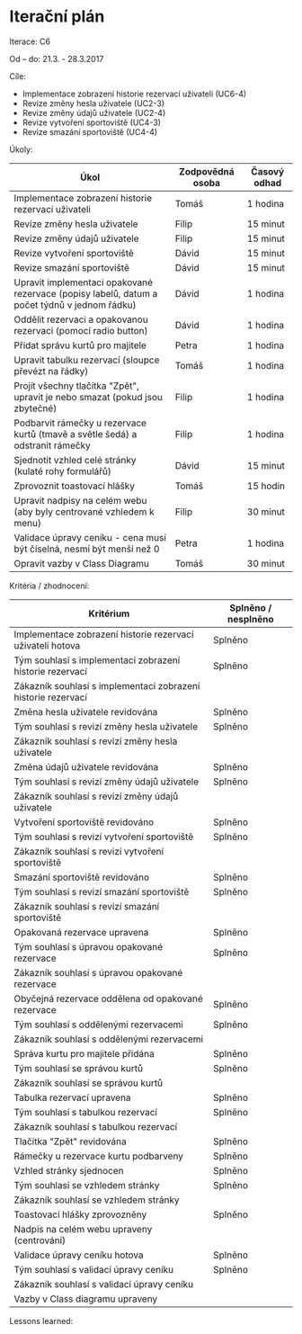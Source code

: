 <h1>Iterační plán</h1>
Iterace:  C6

Od – do:
21.3. - 28.3.2017

Cíle:
- Implementace zobrazení historie rezervací uživateli (UC6-4)
- Revize změny hesla uživatele (UC2-3)
- Revize změny údajů uživatele (UC2-4)
- Revize vytvoření sportoviště (UC4-3)
- Revize smazání sportoviště (UC4-4)

Úkoly:

|Úkol|	Zodpovědná osoba|	Časový odhad|
|---|---|---|
|Implementace zobrazení historie rezervací uživateli|Tomáš|1 hodina|
|Revize změny hesla uživatele|Filip|15 minut|
|Revize změny údajů uživatele|Filip|15 minut|
|Revize vytvoření sportoviště|Dávid|15 minut|
|Revize smazání sportoviště|Dávid|15 minut|
|Upravit implementaci opakované rezervace (popisy labelů, datum a počet týdnů v jednom řádku)|Dávid|1 hodina|
|Oddělit rezervaci a opakovanou rezervaci (pomocí radio button)|Dávid|1 hodina|
|Přidat správu kurtů pro majitele|Petra|1 hodina|
|Upravit tabulku rezervací (sloupce převézt na řádky)|Tomáš|1 hodina|
|Projít všechny tlačítka "Zpět", upravit je nebo smazat (pokud jsou zbytečné)|Filip|1 hodina|
|Podbarvit rámečky u rezervace kurtů (tmavě a světle šedá) a odstranit rámečky|Filip|1 hodina|
|Sjednotit vzhled celé stránky (kulaté rohy formulářů)|Dávid|15 minut|
|Zprovoznit toastovací hlášky|Tomáš|15 hodin|
|Upravit nadpisy na celém webu (aby byly centrované vzhledem k menu)|Filip|30 minut|
|Validace úpravy ceníku - cena musí být číselná, nesmí být menší než 0|Petra|1 hodina|
|Opravit vazby v Class Diagramu|Tomáš|30 minut|

Kritéria / zhodnocení:

|Kritérium	|Splněno / nesplněno|
|---|---|
|Implementace zobrazení historie rezervací uživateli hotova|Splněno|
|Tým souhlasí s implementací zobrazení historie rezervací|Splněno|
|Zákazník souhlasí s implementací zobrazení historie rezervací||
|Změna hesla uživatele revidována|Splněno|
|Tým souhlasí s revizí změny hesla uživatele|Splněno|
|Zákazník souhlasí s revizí změny hesla uživatele||
|Změna údajů uživatele revidována|Splněno|
|Tým souhlasí s revizí změny údajů uživatele|Splněno|
|Zákazník souhlasí s revizí změny údajů uživatele||
|Vytvoření sportoviště revidováno|Splněno|
|Tým souhlasí s revizí vytvoření sportoviště|Splněno|
|Zákazník souhlasí s revizí vytvoření sportoviště||
|Smazání sportoviště revidováno|Splněno|
|Tým souhlasí s revizí smazání sportoviště|Splněno|
|Zákazník souhlasí s revizí smazání sportoviště||
|Opakovaná rezervace upravena|Splněno|
|Tým souhlasí s úpravou opakované rezervace|Splněno|
|Zákazník souhlasí s úpravou opakované rezervace||
|Obyčejná rezervace oddělena od opakované rezervace|Splněno|
|Tým souhlasí s oddělenými rezervacemi|Splněno|
|Zákazník souhlasí s oddělenými rezervacemi||
|Správa kurtu pro majitele přidána|Splněno|
|Tým souhlasí se správou kurtů|Splněno|
|Zákazník souhlasí se správou kurtů||
|Tabulka rezervací upravena|Splněno|
|Tým souhlasí s tabulkou rezervací|Splněno|
|Zákazník souhlasí s tabulkou rezervací||
|Tlačítka "Zpět" revidována|Splněno|
|Rámečky u rezervace kurtu podbarveny|Splněno|
|Vzhled stránky sjednocen|Splněno|
|Tým souhlasí se vzhledem stránky|Splněno|
|Zákazník souhlasí se vzhledem stránky||
|Toastovací hlášky zprovozněny|Splněno|
|Nadpis na celém webu upraveny (centrování)||
|Validace úpravy ceníku hotova|Splněno|
|Tým souhlasí s validací úpravy ceníku|Splněno|
|Zákazník souhlasí s validací úpravy ceníku||
|Vazby v Class diagramu upraveny||

Lessons learned:
